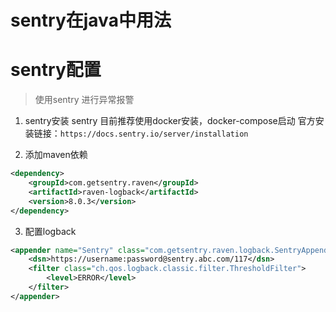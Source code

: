 # sentry在java中用法


# sentry配置
> 使用sentry 进行异常报警

1. sentry安装
    sentry 目前推荐使用docker安装，docker-compose启动
    官方安装链接：`https://docs.sentry.io/server/installation`

2. 添加maven依赖
```xml
<dependency>
    <groupId>com.getsentry.raven</groupId>
    <artifactId>raven-logback</artifactId>
    <version>8.0.3</version>
</dependency>
```
3. 配置logback
```xml
<appender name="Sentry" class="com.getsentry.raven.logback.SentryAppender">
    <dsn>https://username:password@sentry.abc.com/117</dsn>
    <filter class="ch.qos.logback.classic.filter.ThresholdFilter">
        <level>ERROR</level>
    </filter>
</appender>
```
